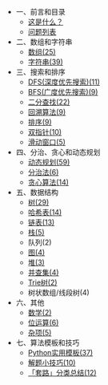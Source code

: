   - 一、前言和目录
    - [这是什么？](/README.md)
    - [问题列表](all.md)
  - 二、数组和字符串
    - [数组(25)](array.md)
    - [字符串(39)](string.md)
  - 三、搜索和排序
    - [DFS(深度优先搜索)(11)](dfs.md)
    - [BFS(广度优先搜索)(9)](bfs.md)
    - [二分查找(22)](binary.md)
    - [回溯算法(9)](backtracking.md)
    - [排序(9)](sort.md)
    - [双指针(10)](dual_pointer.md)
    - [滑动窗口(5)](sliding.md)
  - 四、分治、贪心和动态规划
    - [动态规划(59)](dp.md)
    - [分治法(6)](divide.md)
    - [贪心算法(14)](greedy.md)
  - 五、数据结构
    - [树(29)](tree.md)
    - [哈希表(14)](hash.md)
    - [链表(13)](list.md)
    - [栈(5)](stack.md)
    - 队列(2)
    - [图(4)](graph.md)
    - [堆(3)](heap.md)
    - [并查集(4)](union.md)
    - [Trie树(2)](trie.md)
    - 树状数组/线段树(4)
  - 六、其他
    - [数学(2)](math.md)
    - [位运算(6)](bit.md)
    - [杂项(5)](misc.md)
  - 七、算法模板和技巧
      - [Python实用模板(37)](/实用模板.md)
      - [解题小技巧(10)](一些tricks.md)
      - [「套路」分类总结(12)](套路.md)

